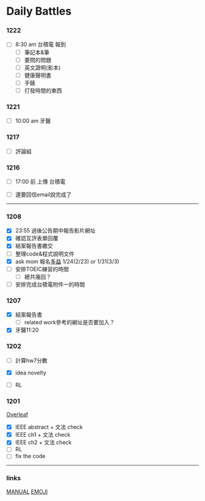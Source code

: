 # Daily Battles

### 1222

- [ ] 8:30 am 台積電 報到
  - [ ] 筆記本&筆
  - [ ] 要問的問題
  - [ ] 英文證明(影本)
  - [ ] 健康聲明書
  - [ ] 手錶
  - [ ] 打發時間的東西

### 1221

- [ ] 10:00 am 牙醫

### 1217

- [ ] 評論組

### 1216 

- [ ] 17:00 前 上傳 台積電
- [ ] 還要回信email說完成了


---

### 1208

- [x] 23:55 過後公告期中報告影片網址
- [x] 確認互評表單回覆
- [x] 結案報告書繳交
- [ ] 整理code&程式說明文件
- [x] ask mom 報名[多益](http://www.toeic.com.tw/) 1/24(2/23) or 1/31(3/3)
- [ ] 安排TOEIC練習的時間
  - [ ] 總共幾回？
- [ ] 安排完成台積電附件一的時間

### 1207

- [x] 結案報告書
  - [ ] related work參考的網址是否要加入？
- [x] 牙醫11:20

### 1202

- [ ] 計算hw7分數
- [x] idea novelty
- [ ] RL


### 1201
[Overleaf](https://www.overleaf.com/project/5fbf6e00af489652fee49f9f)

- [x] IEEE abstract + 文法 check
- [x] IEEE ch1 + 文法 check
- [x] IEEE ch2 + 文法 check
- [ ] RL
- [ ] fix the code

---

### links

[MANUAL](https://hackmd.io/features-tw?both)
[EMOJI](https://github.com/ikatyang/emoji-cheat-sheet)



